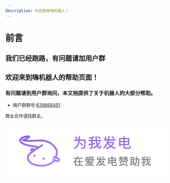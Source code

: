 ```yaml
---
description: 欢迎使用嗨机器人！
---
```


# 前言

## 我们已经跑路，有问题请加用户群

## 

## 

## 

## 欢迎来到嗨机器人的帮助页面！

### 有问题请到用户群询问，本文档提供了关于机器人的大部分帮助。

* 用户群群号:[639868451](https://jq.qq.com/?_wv=1027&k=8eLCJ31q)

商业合作请找群主。

[![](.gitbook/assets/support-me-on-afd-bai-di-.png) ](https://afdian.net/@Hibot)

